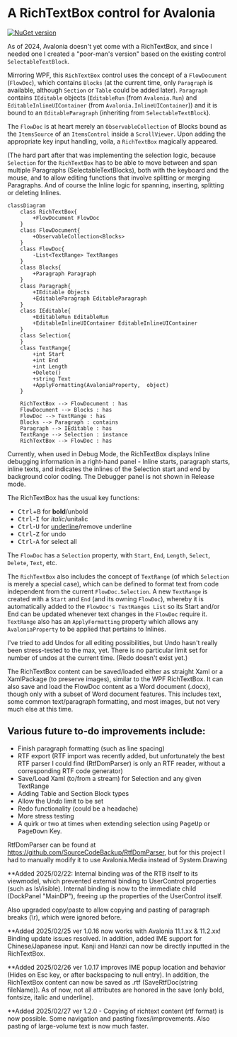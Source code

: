 # A RichTextBox control for Avalonia
[![NuGet version](https://img.shields.io/nuget/v/Simplecto.Avalonia.RichTextBox.svg?cachebuster=1)](https://www.nuget.org/packages/Simplecto.Avalonia.RichTextBox/)

As of 2024, Avalonia doesn't yet come with a RichTextBox, and since I needed one I created a "poor-man's version" based on the existing control `SelectableTextBlock`.

Mirroring WPF, this `RichTextBox` control uses the concept of a `FlowDocument` (`FlowDoc`), which contains `Blocks` (at the current time, only `Paragraph` is available, although `Section` or `Table` could be added later). 
`Paragraph` contains `IEditable` objects (`EditableRun` (from `Avalonia.Run`) and `EditableInlineUIContainer` (from `Avalonia.InlineUIContainer`)) and it is bound to an `EditableParagraph` (inheriting from `SelectableTextBlock`).

The `FlowDoc` is at heart merely an `ObservableCollection` of Blocks bound as the `ItemsSource` of an `ItemsControl` inside a `ScrollViewer`. Upon adding the appropriate key input handling, voila, a `RichTextBox` magically appeared.

(The hard part after that was implementing the selection logic, because `Selection` for the `RichTextBox` has to be able to move between and span multiple Paragraphs (SelectableTextBlocks), both with the keyboard and the mouse, and to allow editing functions that involve splitting or merging Paragraphs. And of course the Inline logic for spanning, inserting, splitting or deleting Inlines.

```mermaid
classDiagram
    class RichTextBox{
        +FlowDocument FlowDoc
    }
    class FlowDocument{
        +ObservableCollection<Blocks>
    }
    class FlowDoc{
        -List<TextRange> TextRanges
    }
    class Blocks{
        +Paragraph Paragraph
    }
    class Paragraph{
        +IEditable Objects
        +EditableParagraph EditableParagraph
    }
    class IEditable{
        +EditableRun EditableRun
        +EditableInlineUIContainer EditableInlineUIContainer
    }
    class Selection{
    }
    class TextRange{
        +int Start
        +int End
        +int Length
        +Delete()
        +string Text
        +ApplyFormatting(AvaloniaProperty,  object)
    }

    RichTextBox --> FlowDocument : has
    FlowDocument --> Blocks : has
    FlowDoc --> TextRange : has
    Blocks --> Paragraph : contains
    Paragraph --> IEditable : has
    TextRange --> Selection : instance
    RichTextBox --> FlowDoc : has

```

Currently, when used in Debug Mode, the RichTextBox displays Inline debugging information in a right-hand panel - Inline starts, paragraph starts, inline texts, and indicates the inlines of the Selection start and end by background color coding.  The Debugger panel is not shown in Release mode.

The RichTextBox has the usual key functions:
* <kbd>Ctrl</kbd>+<kbd>B</kbd> for **bold**/unbold
* <kbd>Ctrl</kbd>-<kbd>I</kbd> for *italic*/unitalic
* <kbd>Ctrl</kbd>-<kbd>U</kbd> for <u>underline</u>/remove underline
* <kbd>Ctrl</kbd>-<kbd>Z</kbd> for undo
* <kbd>Ctrl</kbd>-<kbd>A</kbd> for select all

The `FlowDoc` has a `Selection` property, with `Start`, `End`, `Length`, `Select`, `Delete`, `Text`, etc.

The `RichTextBox` also includes the concept of `TextRange` (of which `Selection` is merely a special case), which can be defined to format text from code independent from the current `FlowDoc.Selection`. A new `TextRange` is created with a `Start` and `End` (and its owning `FlowDoc`), whereby it is automatically added to the `FlowDoc's TextRanges List` so its Start and/or End can be updated whenever text changes in the `FlowDoc` require it. `TextRange` also has an `ApplyFormatting` property which allows any `AvaloniaProperty` to be applied that pertains to Inlines.

I've tried to add Undos for all editing possibilities, but Undo hasn't really been stress-tested to the max, yet. There is no particular limit set for number of undos at the current time. (Redo doesn't exist yet.)

The RichTextBox content can be saved/loaded either as straight Xaml or a XamlPackage (to preserve images), similar to the WPF RichTextBox.
It can also save and load the FlowDoc content as a Word document (.docx), though only with a subset of Word document features.  This includes text, some common text/paragraph formatting, and most images, but not very much else at this time.


## Various future to-do improvements include:
* Finish paragraph formatting (such as line spacing) 
* RTF export (RTF import was recently added, but unfortunately the best RTF parser I could find (RtfDomParser) is only an RTF reader, without a corresponding RTF code generator)
* Save/Load Xaml (to/from a stream) for Selection and any given TextRange 
* Adding Table and Section Block types
* Allow the Undo limit to be set 
* Redo functionality (could be a headache) 
* More stress testing 
* A quirk or two at times when extending selection using <kbd>PageUp</kbd> or <kbd>PageDown</kbd> Key.


RtfDomParser can be found at https://github.com/SourceCodeBackup/RtfDomParser, but for this project I had to manually modify it to use Avalonia.Media instead of System.Drawing

**Added 2025/02/22:
Internal binding was of the RTB itself to its viewmodel, which prevented external binding to UserControl properties (such as IsVisible).  Internal binding is now to the immediate child (DockPanel "MainDP"), freeing up the properties of the UserControl itself.

Also upgraded copy/paste to allow copying and pasting of paragraph breaks (\r), which were ignored before.

**Added 2025/02/25
ver 1.0.16 now works with Avalonia 11.1.xx & 11.2.xx!  Binding update issues resolved.
In addition, added IME support for Chinese/Japanese input.  Kanji and Hanzi can now be directly inputted in the RichTextBox.

**Added 2025/02/26
ver 1.0.17 improves IME popup location and behavior (Hides on Esc key, or after backspacing to null entry).
In addition, the RichTextBox content can now be saved as .rtf  (SaveRtfDoc(string fileName)).  As of now, not all attributes are honored in the save (only bold, fontsize, italic and underline).

**Added 2025/02/27
ver 1.2.0 - Copying of richtext content (rtf format) is now possible.  Some navigation and pasting fixes/improvements.  Also pasting of large-volume text is now much faster.